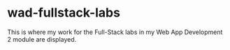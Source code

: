 # wad-fullstack-labs
This is where my work for the Full-Stack labs in my Web App Development 2 module are displayed.
